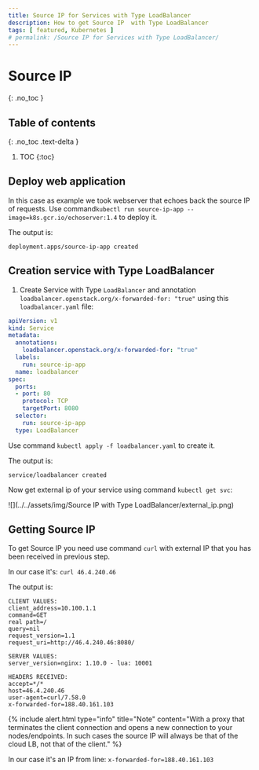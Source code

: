 ```yaml
---
title: Source IP for Services with Type LoadBalancer
description: How to get Source IP  with Type LoadBalancer
tags: [ featured, Kubernetes ]
# permalink: /Source IP for Services with Type LoadBalancer/
---
```

# Source IP 
{: .no_toc }


## Table of contents
{: .no_toc .text-delta }

1. TOC
{:toc}

## Deploy web application

In this case as example we took webserver that echoes back the source IP of requests. Use command`kubectl run source-ip-app --image=k8s.gcr.io/echoserver:1.4` to deploy it.

The output is:

```
deployment.apps/source-ip-app created
```

## Creation service with Type LoadBalancer

1) Create Service with Type `LoadBalancer` and annotation `loadbalancer.openstack.org/x-forwarded-for: "true"` using this `loadbalancer.yaml` file: 

```yaml
apiVersion: v1
kind: Service
metadata:
  annotations:
    loadbalancer.openstack.org/x-forwarded-for: "true"
  labels:
    run: source-ip-app
  name: loadbalancer
spec:
  ports:
  - port: 80
    protocol: TCP
    targetPort: 8080
  selector:
    run: source-ip-app
  type: LoadBalancer
```
Use command `kubectl apply -f loadbalancer.yaml` to create it. 

The output is: 

```
service/loadbalancer created
```
Now get external ip of your service using command `kubectl get svc`:

![](../../assets/img/Source IP with Type LoadBalancer/external_ip.png) 

## Getting Source IP

To get Source IP you need use command `curl` with external IP that you has been received in previous step.

In our case it's: `curl 46.4.240.46`

The output is:
```
CLIENT VALUES:
client_address=10.100.1.1
command=GET
real path=/
query=nil
request_version=1.1
request_uri=http://46.4.240.46:8080/

SERVER VALUES:
server_version=nginx: 1.10.0 - lua: 10001

HEADERS RECEIVED:
accept=*/*
host=46.4.240.46
user-agent=curl/7.58.0
x-forwarded-for=188.40.161.103
```
{% include alert.html type="info" title="Note" content="With a proxy that terminates the client connection and opens a new connection to your nodes/endpoints. In such cases the source IP will always be that of the cloud LB, not that of the client." %}

In our case it's an IP from line: `x-forwarded-for=188.40.161.103`



